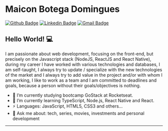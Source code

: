 # Maicon Botega Domingues

[![Github Badge](https://img.shields.io/badge/-Github-000?style=flat-square&logo=Github&logoColor=white&link=https://github.com/maicongunner)](https://github.com/maicongunner)
[![Linkedin Badge](https://img.shields.io/badge/-LinkedIn-blue?style=flat-square&logo=Linkedin&logoColor=white&link=https://www.linkedin.com/in/maicon-domingues/)](https://www.linkedin.com/in/maicon-domingues/)
[![Gmail Badge](https://img.shields.io/badge/-Gmail-c14438?style=flat-square&logo=Gmail&logoColor=white&link=mailto:maikonbdomingues@gmail.com)](mailto:maikonbdomingues@gmail.com)



## Hello World! 💻
I am passionate about web development, focusing on the front-end, but precisely on the Javascript stack (NodeJS, ReactJS and React Native), during my career I have worked with 
various technologies and databases, I am self-taught, I always try to update / specialize with the new technologies of the market and I always try to add value in the project 
and/or with whom I am working, I like to work as a team and I am committed to deadlines and goals, because a person without their goals/objectives is nothing.
 

- 🔭 I’m currently studying bootcamp GoStack at Rocketseat.
- 🌱 I’m currently learning TypeScript, Node.js, React Native and React.
- ⚡ Languages: JavaScript, HTML5, CSS3 and others...
- 💬 Ask me about: tech, series, movies, investments and personal development

---
